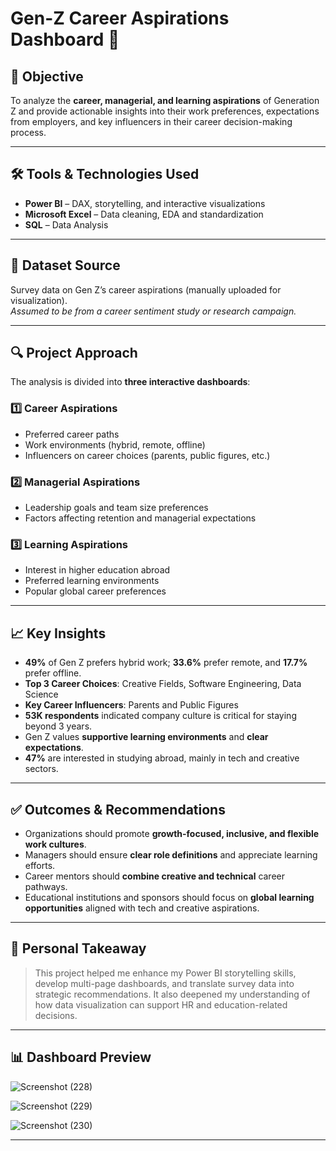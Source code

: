 # Gen-Z Career Aspirations Dashboard 🎯

## 📌 Objective
To analyze the **career, managerial, and learning aspirations** of Generation Z and provide actionable insights into their work preferences, expectations from employers, and key influencers in their career decision-making process.

---

## 🛠 Tools & Technologies Used

- **Power BI** – DAX, storytelling, and interactive visualizations  
- **Microsoft Excel** – Data cleaning, EDA and standardization   
- **SQL** – Data Analysis

---

## 📂 Dataset Source

Survey data on Gen Z’s career aspirations (manually uploaded for visualization).  
*Assumed to be from a career sentiment study or research campaign.*

---

## 🔍 Project Approach

The analysis is divided into **three interactive dashboards**:

### 1️⃣ Career Aspirations  
- Preferred career paths  
- Work environments (hybrid, remote, offline)  
- Influencers on career choices (parents, public figures, etc.)

### 2️⃣ Managerial Aspirations  
- Leadership goals and team size preferences  
- Factors affecting retention and managerial expectations

### 3️⃣ Learning Aspirations  
- Interest in higher education abroad  
- Preferred learning environments  
- Popular global career preferences

---

## 📈 Key Insights

- **49%** of Gen Z prefers hybrid work; **33.6%** prefer remote, and **17.7%** prefer offline.  
- **Top 3 Career Choices**: Creative Fields, Software Engineering, Data Science  
- **Key Career Influencers**: Parents and Public Figures  
- **53K respondents** indicated company culture is critical for staying beyond 3 years.  
- Gen Z values **supportive learning environments** and **clear expectations**.  
- **47%** are interested in studying abroad, mainly in tech and creative sectors.

---

## ✅ Outcomes & Recommendations

- Organizations should promote **growth-focused, inclusive, and flexible work cultures**.
- Managers should ensure **clear role definitions** and appreciate learning efforts.
- Career mentors should **combine creative and technical** career pathways.
- Educational institutions and sponsors should focus on **global learning opportunities** aligned with tech and creative aspirations.

---

## 🌱 Personal Takeaway

> This project helped me enhance my Power BI storytelling skills, develop multi-page dashboards, and translate survey data into strategic recommendations. It also deepened my understanding of how data visualization can support HR and education-related decisions.

---

## 📊 Dashboard Preview

![Screenshot (228)](https://github.com/user-attachments/assets/c4f12df8-f334-4f87-a8d9-5acbd1b4e8d3)

![Screenshot (229)](https://github.com/user-attachments/assets/f9d0306d-108b-4621-9196-6ad665c7b36b)

![Screenshot (230)](https://github.com/user-attachments/assets/d44a5133-299a-4c08-8207-d7cbdc0a5e78)

---
